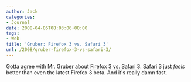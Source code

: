 ```yaml
---
author: Jack
categories:
- Journal
date: 2008-04-05T08:03:06+00:00
tags:
- Web
title: 'Gruber: Firefox 3 vs. Safari 3'
url: /2008/gruber-firefox-3-vs-safari-3/
---
```


Gotta agree with Mr. Gruber about [Firefox 3 vs. Safari 3][1]. Safari 3 just _feels_ better than even the latest Firefox 3 beta. And it's really damn fast.

 [1]: http://daringfireball.net/2008/04/firefox_3_safari_3